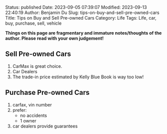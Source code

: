 Status: published
Date: 2023-09-05 07:39:07
Modified: 2023-09-13 22:40:19
Author: Benjamin Du
Slug: tips-on-buy-and-sell-pre-owned-cars
Title: Tips on Buy and Sell Pre-owned Cars
Category: Life
Tags: Life, car, buy, purchase, sell, vehicle

**Things on this page are fragmentary and immature notes/thoughts of the author. Please read with your own judgement!**

## Sell Pre-owned Cars

1. CarMax is great choice.
2. Car Dealers 
3. The trade-in price estimated by Kelly Blue Book is way too low!

## Purchase Pre-owned Cars

1. carfax, vin number
2. prefer:
    - no accidents
    - 1 owner
3. car dealers provide guarantees


